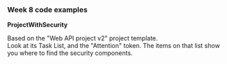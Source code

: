 ### Week 8 code examples

**ProjectWithSecurity**

Based on the "Web API project v2" project template.  
Look at its Task List, and the "Attention" token.  The items on that list show you where to find the security components.  
